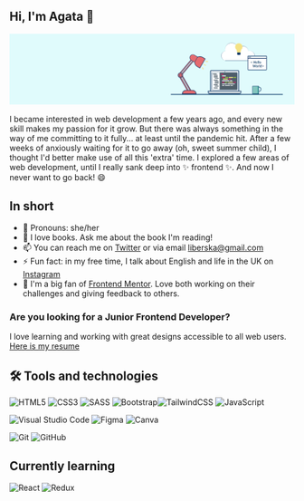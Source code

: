 ## Hi, I'm Agata 👋

![](./img/Header.PNG)

I became interested in web development a few years ago, and every new skill makes my passion for it grow. But there was always something in the way of me committing to it fully... at least until the pandemic hit. After a few weeks of anxiously waiting for it to go away (oh, sweet summer child), I thought I'd better make use of all this 'extra' time. I explored a few areas of web development, until I really sank deep into ✨ frontend ✨. And now I never want to go back! 😄

## In short

- 🙂 Pronouns: she/her
- 💬 I love books. Ask me about the book I'm reading!
- 📫 You can reach me on [Twitter](https://twitter.com/AgataLiberska) or via email <liberska@gmail.com>
- ⚡ Fun fact: in my free time, I talk about English and life in the UK on [Instagram](https://www.instagram.com/naturalnie_po_angielsku/)
- 👯 I'm a big fan of [Frontend Mentor](https://frontendmentor.io). Love both working on their challenges and giving feedback to others.

### Are you looking for a Junior Frontend Developer?

I love learning and working with great designs accessible to all web users.
[Here is my resume](https://drive.google.com/file/d/17PlxnF7-6hZaS-icDPYD4F6i6W9PDLct/view?usp=sharing)

## 🛠 Tools and technologies 

<img alt="HTML5" src="https://img.shields.io/badge/html5-%23E34F26.svg?&style=for-the-badge&logo=html5&logoColor=white"/> <img alt="CSS3" src="https://img.shields.io/badge/css3-%231572B6.svg?&style=for-the-badge&logo=css3&logoColor=white"/> <img alt="SASS" src="https://img.shields.io/badge/SASS-hotpink.svg?&style=for-the-badge&logo=SASS&logoColor=white"/> <img alt="Bootstrap" src="https://img.shields.io/badge/bootstrap-%23563D7C.svg?&style=for-the-badge&logo=bootstrap&logoColor=white"/><img alt="TailwindCSS" src="https://img.shields.io/badge/tailwindcss-%2338B2AC.svg?&style=for-the-badge&logo=tailwind-css&logoColor=white"/> <img alt="JavaScript" src="https://img.shields.io/badge/javascript-%23323330.svg?&style=for-the-badge&logo=javascript&logoColor=%23F7DF1E"/>

<img alt="Visual Studio Code" src="https://img.shields.io/badge/VisualStudioCode-0078d7.svg?&style=for-the-badge&logo=visual-studio-code&logoColor=white"/> <img alt="Figma" src="https://img.shields.io/badge/figma-%23F24E1E.svg?&style=for-the-badge&logo=figma&logoColor=white"/> <img alt="Canva" src="https://img.shields.io/badge/Canva-%2300C4CC.svg?&style=for-the-badge&logo=Canva&logoColor=white"/>

<img alt="Git" src="https://img.shields.io/badge/git-%23F05033.svg?&style=for-the-badge&logo=git&logoColor=white"/> <img alt="GitHub" src="https://img.shields.io/badge/github-%23121011.svg?&style=for-the-badge&logo=github&logoColor=white"/>


## Currently learning
<img alt="React" src="https://img.shields.io/badge/react-%2320232a.svg?&style=for-the-badge&logo=react&logoColor=%2361DAFB"/> <img alt="Redux" src="https://img.shields.io/badge/redux-%23593d88.svg?&style=for-the-badge&logo=redux&logoColor=white"/>


<!--Here are some ideas to get you started:

- 🔭 I’m currently working on ...
- 🌱 I’m currently learning ...
- 👯 I’m looking to collaborate on ...
- 🤔 I’m looking for help with ...
- 💬 Ask me about ...
- 📫 How to reach me: ...
- 😄 Pronouns: ...
- ⚡ Fun fact: ...
-->



